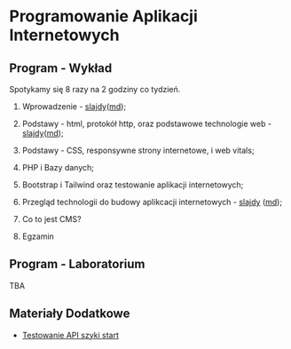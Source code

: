 # Programowanie Aplikacji Internetowych

## Program - Wykład

Spotykamy się 8 razy na 2 godziny co tydzień.

1. Wprowadzenie - [slajdy](01_wprowadzenie/slides.pdf)([md](01_wprowadzenie/slides.md));

2. Podstawy - html, protokół http, oraz podstawowe technologie web - [slajdy](02_podstawy/slides.pdf)([md](02_podstawy/slides.md));

3. Podstawy - CSS, responsywne strony internetowe, i web vitals;

4. PHP i Bazy danych;

5. Bootstrap i Tailwind oraz testowanie aplikacji internetowych;

6. Przegląd technologii do budowy aplikcacji internetowych - [slajdy](06_tech_stack/slides.pdf) ([md](06_tech_stack/slides.md));

7. Co to jest CMS?

8. Egzamin

## Program - Laboratorium

TBA

## Materiały Dodatkowe

- [Testowanie API szyki start](https://github.com/wojciech11/se_http_api_testing_quickstart)
